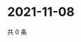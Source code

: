 # 2021-11-08

共 0 条

<!-- BEGIN WEIBO -->
<!-- 最后更新时间 Mon Nov 08 2021 12:18:59 GMT+0800 (China Standard Time) -->

<!-- END WEIBO -->
